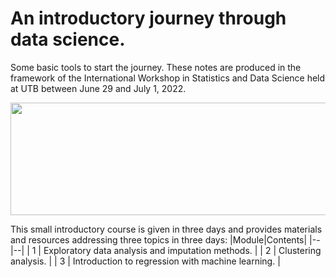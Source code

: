 # An introductory journey through data science.

Some basic tools to start the journey. These notes are produced in the framework of the International Workshop in Statistics and Data Science held at UTB between June 29 and July 1, 2022.

<p float="left">
  <img src="https://www.byui.edu/images/Mauricio%20Test/Data-Science-Banner.jpg" width="1000" height=180 />
</p>

This small introductory course is given in three days and provides materials and resources addressing three topics in three days:
|Module|Contents|
|--|--|
| 1 | Exploratory data analysis and imputation methods. |
| 2 | Clustering analysis. |
| 3 | Introduction to regression with machine learning. |

